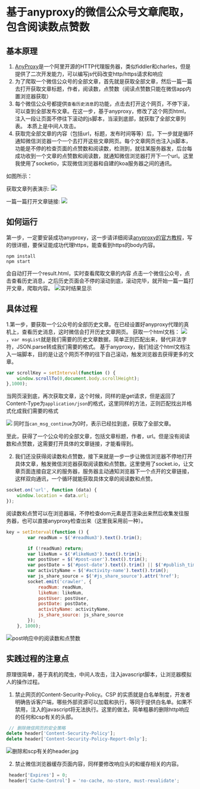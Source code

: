 # 基于anyproxy的微信公众号文章爬取，包含阅读数点赞数

## 基本原理
1. [AnyProxy](http://anyproxy.io/cn/)是一个阿里开源的HTTP代理服务器，类似fiddler和charles，但是提供了二次开发能力，可以编写js代码改变http/https请求和响应
2. 为了爬取一个微信公众号的全部文章，首先就是获取全部文章，然后一篇一篇去打开获取文章标题，作者，阅读数，点赞数（阅读点赞数只能在微信app内置浏览器获取）
3. 每个微信公众号都提供`查看历史消息`的功能，点击去打开这个网页，不停下滚，可以查到全部发布文章。在这一步，基于anyproxy，修改了这个网页html，注入一段让页面不停往下滚动的js脚本，当滚到底部，就获取了全部文章列表。 本质上是中间人攻击。
4. 获取完全部文章的内容（包括url，标题，发布时间等等）后，下一步就是循环通知微信浏览器一个一个去打开这些文章网页。每个文章网页也注入js脚本，功能是不停的检查页面的点赞数和阅读数，检测到，就往某服务器发，后台每成功收到一个文章的点赞数和阅读数，就通知微信浏览器打开下一个url。这里我使用了socketio，实现微信浏览器和自建的koa服务器之间的通讯。

如图所示：

获取文章列表演示: 
![](http://upload-images.jianshu.io/upload_images/2058960-968978f9198c86ef.gif?imageMogr2/auto-orient/strip%7CimageView2/2/w/1240)

一篇一篇打开文章链接:
![](http://upload-images.jianshu.io/upload_images/2058960-0f035da769523276.gif?imageMogr2/auto-orient/strip%7CimageView2/2/w/1240)



## 如何运行
第一步，一定要安装成功anyproxy，这一步请详细阅读[anyproxy的官方教程](http://anyproxy.io/cn/)，写的很详细，要保证能成功代理https，能查看到https的body内容。

```
npm install
npm start
```
会自动打开一个result.html，实时查看爬取文章的内容
点击一个微信公众号，点击查看历史消息，之后历史页面会不停的滚动到底，滚动完毕，就开始一篇一篇打开文章，爬取内容。
![实时结果显示](http://upload-images.jianshu.io/upload_images/2058960-da9d9bae50979ad3.jpg?imageMogr2/auto-orient/strip%7CimageView2/2/w/800)


## 具体过程
1.第一步，要获取一个公众号的全部历史文章。在已经设置好anyproxy代理的真机上，查看历史消息，这时微信会打开历史文章网页。
获取一个html文档：
![](http://upload-images.jianshu.io/upload_images/2058960-9830eb06c47ed549.jpg?imageMogr2/auto-orient/strip%7CimageView2/2/w/800)
，`var msgList`就是我们需要的历史文章数据，简单正则匹配出来，替代非法字符，JSON.parse转成我们需要的格式。 基于anyproxy，我们给这个html文档注入一端脚本，目的是让这个网页不停的往下自己滚动，触发浏览器去获得更多的文章。
```javascript
var scrollKey = setInterval(function () {
    window.scrollTo(0,document.body.scrollHeight);
},1000);
```
当网页滚到底，再次获取文章，这个时候，同样的是get请求，但是返回了Content-Type为`application/json`的格式，这里同样的方法，正则匹配找出并格式化成我们需要的格式


![](http://upload-images.jianshu.io/upload_images/2058960-bf19d52ee8071a0f.jpg?imageMogr2/auto-orient/strip%7CimageView2/2/w/1240)
同时当`can_msg_continue`为0时，表示已经拉到底，获取了全部文章。


至此，获得了一个公众号的全部文章，包括文章标题，作者，url。但是没有阅读数和点赞数，这需要打开具体的文章链接，才能看得到。

2. 我们还没获得阅读数和点赞数，接下来就是一步一步让微信浏览器不停地打开具体文章，触发微信浏览器获取阅读数和点赞数。这里使用了socket.io，让文章页面连接自定义的服务器，服务器主动通知浏览器下一个点开的文章链接，这样双向通讯，一个循环就能获取具体文章的阅读数和点赞。
``` javascript
socket.on('url', function (data) {
    window.location = data.url;
});
```
阅读数和点赞可以在浏览器端，不停检查dom元素是否渲染出来然后收集发往服务器，也可以直接anyproxy检查出来（这里我采用前一种）。
``` javascript
key = setInterval(function () {
        var readNum = $('#readNum3').text().trim();

        if (!readNum) return;
        var likeNum = $('#likeNum3').text().trim();
        var postUser = $('#post-user').text().trim();
        var postDate = $('#post-date').text().trim() || $('#publish_time').text().trim();
        var activityName = $('#activity-name').text().trim();
        var js_share_source = $('#js_share_source').attr('href');
        socket.emit('crawler', {
            readNum: readNum,
            likeNum: likeNum,
            postUser: postUser,
            postDate: postDate,
            activityName: activityName,
            js_share_source: js_share_source
        });
    }, 1000);
````



![post响应中的阅读数和点赞数](http://upload-images.jianshu.io/upload_images/2058960-03c536e58a47f047.jpg?imageMogr2/auto-orient/strip%7CimageView2/2/w/800)



## 实践过程的注意点
原理很简单，基于真机的爬虫，中间人攻击，注入javascript脚本，让浏览器模拟人的操作过程。

1. 禁止网页的Content-Security-Policy。CSP 的实质就是白名单制度，开发者明确告诉客户端，哪些外部资源可以加载和执行，等同于提供白名单。如果不禁用，注入的javascript将无法执行。这里的做法，简单粗暴的删除http响应的任何和csp有关的头部。
``` javascript
 // 删除微信网页的安全策略
delete header['Content-Security-Policy'];
delete header['Content-Security-Policy-Report-Only'];
```


![删除和scp有关的header.jpg](http://upload-images.jianshu.io/upload_images/2058960-b39d4167e3039a28.jpg?imageMogr2/auto-orient/strip%7CimageView2/2/w/800)


2. 禁止微信浏览器缓存页面内容，同样要修改响应头的和缓存相关的内容。
```javascript
 header['Expires'] = 0;
 header['Cache-Control'] = 'no-cache, no-store, must-revalidate';
```
